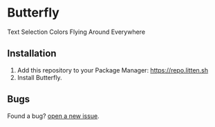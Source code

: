 # Butterfly

Text Selection Colors Flying Around Everywhere

## Installation

1. Add this repository to your Package Manager: https://repo.litten.sh
2. Install Butterfly.

## Bugs

Found a bug? [open a new issue](https://github.com/Litteeen/Butterfly/issues/new).
